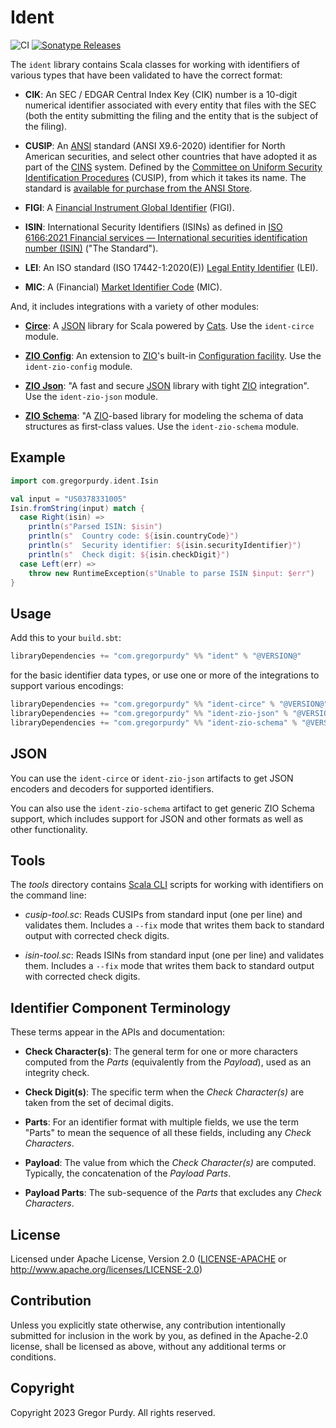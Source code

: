 # Ident

![CI][Badge-CI] [![Sonatype
Releases](https://img.shields.io/maven-metadata/v?metadataUrl=https%3A%2F%2Frepo1.maven.org%2Fmaven2%2Fcom%2Fgregorpurdy%2Fident_2.13%2Fmaven-metadata.xml&label=Sonatype%20Release)](https://repo1.maven.org/maven2/com/gregorpurdy/ident/ident_2.13/)

The `ident` library contains Scala classes for working with identifiers of
various types that have been validated to have the correct format:

* **CIK**: An SEC / EDGAR Central Index Key (CIK) number is a 10-digit numerical
identifier associated with every entity that files with the SEC (both the entity
submitting the filing and the entity that is the subject of the filing).

* **CUSIP**: An [ANSI](https://www.ansi.org) standard (ANSI X9.6-2020) identifier for North American
securities, and select other countries that have adopted it as part of the
[CINS](https://www.cusip.com/identifiers.html#/CINS) system. Defined by the
[Committee on Uniform Security Identification
Procedures](https://www.cusip.com/identifiers.html?section=CUSIP) (CUSIP), from
which it takes its name. The standard is [available for purchase from the ANSI
Store](https://webstore.ansi.org/standards/ascx9/ansix92020).

* **FIGI**: A [Financial Instrument Global
Identifier](https://www.openfigi.com/about/figi) (FIGI).

* **ISIN**: International Security Identifiers (ISINs) as defined in [ISO
6166:2021 Financial services — International securities identification number
(ISIN)](https://www.iso.org/standard/78502.html) ("The Standard").

* **LEI**: An ISO standard (ISO 17442-1:2020(E)) [Legal Entity
Identifier](https://www.gleif.org/en/about-lei/introducing-the-legal-entity-identifier-lei)
(LEI).

* **MIC**: A (Financial) [Market Identifier
  Code](https://en.wikipedia.org/wiki/Market_Identifier_Code) (MIC).

And, it includes integrations with a variety of other modules:

* **[Circe](https://circe.github.io/circe/)**: A
  [JSON](https://www.json.org/json-en.html) library for Scala powered by
  [Cats](https://typelevel.org/cats/). Use the `ident-circe` module.

* **[ZIO Config](https://zio.dev/zio-config/)**: An extension to
  [ZIO](https://zio.dev)'s built-in [Configuration
  facility](https://zio.dev/reference/configuration/). Use the
  `ident-zio-config` module.

* **[ZIO Json](https://zio.dev/zio-json/)**: "A fast and secure
  [JSON](https://www.json.org/json-en.html) library with tight
  [ZIO](https://zio.dev) integration". Use the `ident-zio-json` module.

* **[ZIO Schema](https://zio.dev/zio-schema/)**: "A [ZIO](https://zio.dev)-based
  library for modeling the schema of data structures as first-class values. Use
  the `ident-zio-schema` module.


## Example

```scala mdoc:invisible
import com.gregorpurdy.ident.Isin
```

```scala mdoc
val input = "US0378331005"
Isin.fromString(input) match {
  case Right(isin) =>
    println(s"Parsed ISIN: $isin")
    println(s"  Country code: ${isin.countryCode}")
    println(s"  Security identifier: ${isin.securityIdentifier}")
    println(s"  Check digit: ${isin.checkDigit}")
  case Left(err) =>
    throw new RuntimeException(s"Unable to parse ISIN $input: $err")
}
```


## Usage

Add this to your `build.sbt`:

```scala
libraryDependencies += "com.gregorpurdy" %% "ident" % "@VERSION@"
```

for the basic identifier data types, or use one or more of the integrations to
support various encodings:

```scala
libraryDependencies += "com.gregorpurdy" %% "ident-circe" % "@VERSION@"
libraryDependencies += "com.gregorpurdy" %% "ident-zio-json" % "@VERSION@"
libraryDependencies += "com.gregorpurdy" %% "ident-zio-schema" % "@VERSION@"
```


## JSON

You can use the `ident-circe` or `ident-zio-json` artifacts to get JSON encoders
and decoders for supported identifiers.

You can also use the `ident-zio-schema` artifact to get generic ZIO Schema
support, which includes support for JSON and other formats as well as other
functionality.


## Tools

The _tools_ directory contains [Scala
CLI](https://scala-cli.virtuslab.org/install/) scripts for working with
identifiers on the command line:

* _cusip-tool.sc_: Reads CUSIPs from standard input (one per line) and validates
  them. Includes a `--fix` mode that writes them back to standard output with
  corrected check digits.

* _isin-tool.sc_: Reads ISINs from standard input (one per line) and validates
  them. Includes a `--fix` mode that writes them back to standard output with
  corrected check digits.


## Identifier Component Terminology

These terms appear in the APIs and documentation:

* **Check Character(s)**: The general term for one or more characters computed from the _Parts_ (equivalently from the _Payload_), used as an integrity check.

* **Check Digit(s)**: The specific term when the _Check Character(s)_ are taken from the set of decimal digits.

* **Parts**: For an identifier format with multiple fields, we use the term "Parts" to mean the sequence of all these fields, including any _Check Characters_.

* **Payload**: The value from which the _Check Character(s)_ are computed. Typically, the concatenation of the _Payload Parts_.

* **Payload Parts**: The sub-sequence of the _Parts_ that excludes any _Check Characters_.


## License

Licensed under Apache License, Version 2.0 ([LICENSE-APACHE][LICENSE-APACHE] or
http://www.apache.org/licenses/LICENSE-2.0)


## Contribution

Unless you explicitly state otherwise, any contribution intentionally submitted
for inclusion in the work by you, as defined in the Apache-2.0 license, shall be
licensed as above, without any additional terms or conditions.


## Copyright

Copyright 2023 Gregor Purdy. All rights reserved.

[Badge-CI]: https://github.com/gnp/ident/workflows/CI/badge.svg
[LICENSE-APACHE]: https://github.com/gnp/ident/blob/master/LICENSE-APACHE
